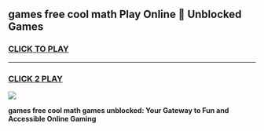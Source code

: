 
## games free cool math Play Online 👋 Unblocked Games
<h3>
<a href="https://news.freeplayer.one?title=games_free_cool_math&ref=17CMG">CLICK TO PLAY</a></h3>
<hr>

<h3>
<a href="https://news.freeplayer.one?title=games_free_cool_math&ref=17CMG">CLICK 2 PLAY</a>
  
</h3>

<a href="https://news.freeplayer.one?title=games_free_cool_math&ref=17CMG/"><img src="https://clearcache.store/games.png"></a>


**games free cool math games unblocked: Your Gateway to Fun and Accessible Online Gaming**
